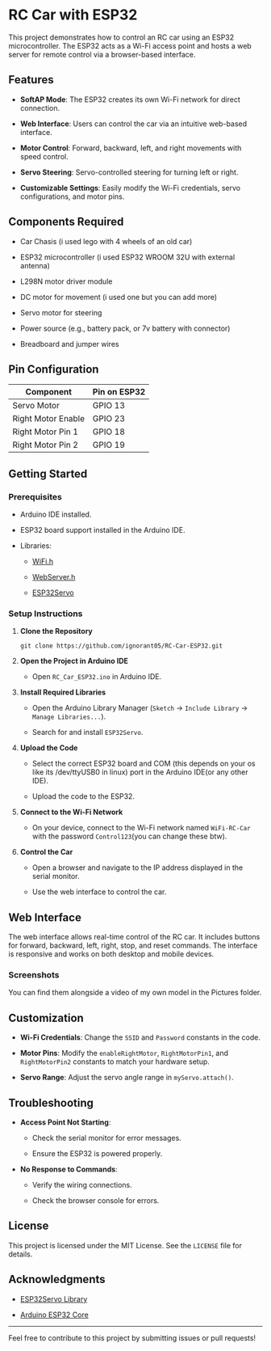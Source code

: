 # RC Car with ESP32

This project demonstrates how to control an RC car using an ESP32 microcontroller. The ESP32 acts as a Wi-Fi access point and hosts a web server for remote control via a browser-based interface.

## Features

- **SoftAP Mode**: The ESP32 creates its own Wi-Fi network for direct connection.

- **Web Interface**: Users can control the car via an intuitive web-based interface.

- **Motor Control**: Forward, backward, left, and right movements with speed control.

- **Servo Steering**: Servo-controlled steering for turning left or right.

- **Customizable Settings**: Easily modify the Wi-Fi credentials, servo configurations, and motor pins.

## Components Required

- Car Chasis (i used lego with 4 wheels of an old car)

- ESP32 microcontroller (i used ESP32 WROOM 32U with external antenna)

- L298N motor driver module 

- DC motor for movement (i used one but you can add more)

- Servo motor for steering 

- Power source (e.g., battery pack, or 7v battery with connector) 

- Breadboard and jumper wires

## Pin Configuration

| Component          | Pin on ESP32 |
| ------------------ | ------------ |
| Servo Motor        | GPIO 13      |
| Right Motor Enable | GPIO 23      |
| Right Motor Pin 1  | GPIO 18      |
| Right Motor Pin 2  | GPIO 19      |

## Getting Started

### Prerequisites

- Arduino IDE installed.

- ESP32 board support installed in the Arduino IDE.

- Libraries:
  
  - [WiFi.h](https://github.com/espressif/arduino-esp32)
  
  - [WebServer.h](https://github.com/espressif/arduino-esp32)
  
  - [ESP32Servo](https://github.com/jkb-git/ESP32Servo)

### Setup Instructions

1. **Clone the Repository**
   
   ```
   git clone https://github.com/ignorant05/RC-Car-ESP32.git
   ```

2. **Open the Project in Arduino IDE**
   
   - Open `RC_Car_ESP32.ino` in Arduino IDE.

3. **Install Required Libraries**
   
   - Open the Arduino Library Manager (`Sketch` -> `Include Library` -> `Manage Libraries...`).
   
   - Search for and install `ESP32Servo`.

4. **Upload the Code**
   
   - Select the correct ESP32 board and COM (this depends on your os like its /dev/ttyUSB0 in linux) port in the Arduino IDE(or any other IDE).
   
   - Upload the code to the ESP32.

5. **Connect to the Wi-Fi Network**
   
   - On your device, connect to the Wi-Fi network named `WiFi-RC-Car` with the password `Control123`(you can change these btw).

6. **Control the Car**
   
   - Open a browser and navigate to the IP address displayed in the serial monitor.
   
   - Use the web interface to control the car.

## Web Interface

The web interface allows real-time control of the RC car. It includes buttons for forward, backward, left, right, stop, and reset commands. The interface is responsive and works on both desktop and mobile devices.

### Screenshots

You can find them alongside a video of my own model in the Pictures folder.

## Customization

- **Wi-Fi Credentials**: Change the `SSID` and `Password` constants in the code.

- **Motor Pins**: Modify the `enableRightMotor`, `RightMotorPin1`, and `RightMotorPin2` constants to match your hardware setup.

- **Servo Range**: Adjust the servo angle range in `myServo.attach()`.

## Troubleshooting

- **Access Point Not Starting**:
  
  - Check the serial monitor for error messages.
  
  - Ensure the ESP32 is powered properly.

- **No Response to Commands**:
  
  - Verify the wiring connections.
  
  - Check the browser console for errors.

## License

This project is licensed under the MIT License. See the `LICENSE` file for details.

## Acknowledgments

- [ESP32Servo Library](https://github.com/jkb-git/ESP32Servo)

- [Arduino ESP32 Core](https://github.com/espressif/arduino-esp32)

---

Feel free to contribute to this project by submitting issues or pull requests!
